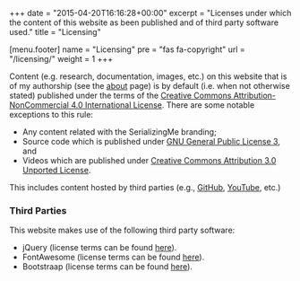 +++
date = "2015-04-20T16:16:28+00:00"
excerpt = "Licenses under which the content of this website as been published and of third party software used."
title = "Licensing"

[menu.footer]
name = "Licensing"
pre = "fas fa-copyright"
url = "/licensing/"
weight = 1
+++

Content (e.g. research, documentation, images, etc.) on this website that is of my authorship (see the [about][9] page) is by default (i.e. when not otherwise stated) published under the terms of the [Creative Commons Attribution-NonCommercial 4.0 International License][1]. There are some notable exceptions to this rule:

* Any content related with the SerializingMe branding;
* Source code which is published under [GNU General Public License 3][2], and
* Videos which are published under [Creative Commons Attribution 3.0 Unported License][3].

This includes content hosted by third parties (e.g., [GitHub][4], [YouTube][5], etc.)

### Third Parties

This website makes use of the following third party software:

* jQuery (license terms can be found [here][6]).
* FontAwesome (license terms can be found [here][7]).
* Bootstraap (license terms can be found [here][8]).

[1]: https://creativecommons.org/licenses/by-nc/4.0/ "Creative Commons Attribution-NonCommercial 4.0 International License"
[2]: https://www.gnu.org/licenses/gpl-3.0.html "GNU General Public License 3"
[3]: https://creativecommons.org/licenses/by/3.0/ "Creative Commons Attribution 3.0 Unported License"
[4]: https://github.com/ "GitHub"
[5]: https://www.youtube.com "YouTube"
[6]: https://jquery.org/license/ "jQuery Licensing"
[7]: http://fontawesome.io/license/ "FontAwesome Licensing"
[8]: https://getbootstrap.com/docs/4.0/about/license/ "Bootstraap Licensing"
[9]: /about/ "About Page"
